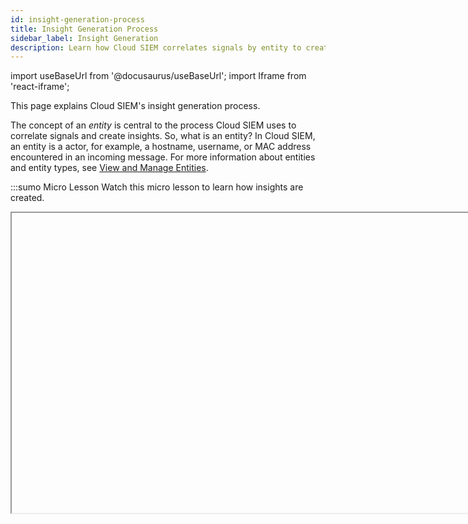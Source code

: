 ```yaml
---
id: insight-generation-process
title: Insight Generation Process
sidebar_label: Insight Generation
description: Learn how Cloud SIEM correlates signals by entity to create insights.
---
```


import useBaseUrl from '@docusaurus/useBaseUrl';
import Iframe from 'react-iframe'; 

This page explains Cloud SIEM's insight generation process. 

The concept of an *entity* is central to the process Cloud SIEM uses to correlate signals and create insights. So, what is an entity? In Cloud SIEM, an entity is a actor, for example, a  hostname, username, or MAC address encountered in an incoming message. For more information about entities and entity types, see [View and Manage Entities](/docs/cse/records-signals-entities-insights/view-manage-entities).

:::sumo Micro Lesson
Watch this micro lesson to learn how insights are created.

<Iframe url="https://fast.wistia.net/embed/iframe/5un1z2hwoe?web_component=true&seo=true&videoFoam=false"
  width="854px"
  height="480px"
  title="Micro Lesson: How are Insights Created? Video"
  id="wistiaVideo"
  className="video-container"
  display="initial"
  position="relative"
  allow="autoplay; fullscreen"
  allowfullscreen
/>

:::

## Entities in messages are mapped to entity-type schema attributes

During the next step of the [record processing flow](/docs/cse/schema/record-processing-pipeline)—log mapping—message fields are mapped to Cloud SIEM schema attributes. During this process, each entity field from a message is mapped to one of the following Cloud SIEM schema entity attributes:

| Entity type | Schema attributes |
|:----- |:----- |
| Command | `commandLine` |
| Domain | `http_referer_fqdn`, `http_url_fqdn` |
| Email | `targetUser_email`, `user_email` |
| File | `file_path`, `file_basename` |
| Hash | `file_hash_imphash`, `file_hash_md5`, `file_hash_pehash`, `file_hash_sha1`, `file_hash_sha256`, `file_hash_ssdeep` |
| Hostname | `device_hostname`, `device_hostname_raw`, `dstDevice_hostname`, `dstDevice_hostname_raw`, `srcDevice_hostname`, `srcDevice_hostname_raw` |
| IP Address | `device_ip`, `device_natIp`, `dns_replyIp`, `dstDevice_ip`, `dstDevice_natIp`, `srcDevice_ip`, `srcDevice_natIp` |
| MAC Address | `device_mac`, `dstDevice_mac`, `srcDevice_mac` |
| Process | `baseImage`, `parentBaseImage` |
| URL | `http_url` |
| User Agent | `http_userAgent` |
| Username | `fromUser_username`, `fromUser_username_raw`, `user_username`, `user_username_raw` |

Which particular attribute an entity gets mapped to depends on the [field mappings](/docs/cse/schema/create-structured-log-mapping) in the log mapper for the message source. Given the example message above, “thedude” might be mapped to `user_username` and "185.35.135.245"
to `srcDevice_ip`. 

## Rules have one or more On Entity attributes

When you write a rule, you select one or more *On Entity* attributes in the **Then Create a Signal** area of the **Rules Editor**. Here is an example of an existing rule that has two On Entity attributes: `srcDevice_ip` and `dstDevice_ip`.

<img src={useBaseUrl('img/cse/on-entity-example.png')} alt="On Entity example" style={{border: '1px solid gray'}} width="300"/>

## Entities are created when rules fire

Cloud SIEM creates an entity when a rule generates a signal, unless the entity already exists in Cloud SIEM. When a record matches the conditions of a rule, Cloud SIEM generates a separate signal for each On Entity attribute from the record.   

The **Signals** page shows the entity associated with each signal.

<img src={useBaseUrl('img/cse/signal-list.png')} alt="Signals" style={{border: '1px solid gray'}} width="800"/>

## Viewing entities in Cloud SIEM UI

You can view the entities that have been extracted from messages on the **Entities** page in the Cloud SIEM UI.

<img src={useBaseUrl('img/cse/entity-list-page.png')} alt="Entities page" style={{border: '1px solid gray'}} width="800"/>

Note that the screenshot above shows an *activity score* for each entity. The following section explains what an activity score is and how it relates to the insight creation process.

## Understanding entity activity scores

An entity’s activity score is the sum of the severities of the unique signals associated with that entity during the previous two weeks, unless a [different detection period is configured](/docs/cse/records-signals-entities-insights/set-insight-generation-window-threshold). What makes a signal unique? A signal takes its name from the rule that fired it, so unless a rule's name has a unique templated value in it, the signals that the rule generates are not unique. 

Here are a couple practical examples:

* If the `RDP Brute Force Attempt` rule fires 10 times, the signals all have the same name, and are not unique. So, the severity of just one of the 10 signals would be included in the entity’s activity score.
* If the `RDP Brute Force Attempt {{threat_name}}` rule fires three times, where threat name is “bad”, “bad” and “worse”, two of the three signals are unique:
  * `RDP Brute Force Attempt bad`
  * `RDP Brute Force Attempt bad`
  * `RDP Brute Force Attempt worse`

The severities of the `RDP Brute Force Attempt bad` and the `RDP Brute Force Attempt worse` signals would be included in the entity’s activity score.

By default, when an entity’s activity score exceeds the threshold of 12, Cloud SIEM generates an insight on the entity. Like the detection period, you can [configure a different activity score threshold value](/docs/cse/records-signals-entities-insights/set-insight-generation-window-threshold) for insight generation. When Cloud SIEM creates an insight on an entity, it resets the entity’s activity score to 0.

After Cloud SIEM fires a particular signal on a particular entity, it suppresses signals for that signal-entity combination for a time to prevent redundant signals. For more information, see [Redundant signal suppression](#redundant-signal-suppression), below.

### Example of an entity that has exceeded activity score threshold

In the screenshot below, the **Details** pane on the left shows that the insight was created for the entity “217.xxx.x.x”, an IP address. The right side of the page shows the signals that contributed to the insight. You can see each of the signals relate to the IP address for which the insight was created; in the record underlying each of the signals, is mapped to the `srcDevice_ip` schema attribute. 

The severity of each signal is also shown. Cloud SIEM generated an insight for entity “217.xxx.x.x” because the cumulative severity of signals fired for that entity within a two week period exceeds the threshold activity score.

<img src={useBaseUrl('img/cse/insight.png')} alt="Insight" style={{border: '1px solid gray'}} width="800"/>

### Redundant signal suppression

Under certain circumstances, Cloud SIEM suppresses signals to prevent generation of multiple, virtually identical insights. A few unique signals firing numerous times for the same entity in a short period of time could cause the entity’s activity score to climb, resulting in an insight. At that point, the entity’s Activity score is reset, and the cycle could repeat, leading to several insights in succession on the same entity that contain a very similar or identical set of unique signals. 

This makes insight triage less than ideal for the analyst since they're getting multiple insights for the same sets of signals. Cloud SIEM prevents this by suppressing signals that have the same name and are on the same entity during a 12 hour time window, or up to 72 hours if signals for the signal-entity combination are firing continuously.   

**Example 1**

If signal A fires on entity X at hour 0 and continues to fire once every 30 minutes for 24 hours, the signals that fired after the first one are suppressed. This prevents those subsequent signals from being analyzed by the insight engine.  

**Example 2**

Signal B fires on entity Y fires at hour 0, and doesn’t fire again until hour 13. The signal that fired at hour 13 will not be suppressed, and will be analyzed by the insight engine.  

:::note
Prototype signals, which are are not included in insights, are not suppressed.
:::

## About insight severity

The severity of an insight is indicated as Low, Medium, High, or Critical. Note that there are only two situations in which an insight can have the Critical severity level:

* You can assign a severity of Critical to a [custom insight](/docs/cse/records-signals-entities-insights/configure-custom-insight) configuration.
* You can change the severity of an insight from the severity it was assigned by Cloud SIEM at generation time. In the [insight details](/docs/cse/get-started-with-cloud-siem/about-cse-insight-ui/) pane, click the icon that appears next to **Severity** to display the severity levels, and select a new level. 

Insights that are generated by the Cloud SIEM insight generation algorithm will only have severity levels of Low, Medium, or High. Severity is a function of the entity activity score of the insight’s entity.

By default the threshold entity activity score for insight generation is 12.The table below shows how severity values map to activity scores, if you haven’t changed the threshold value.   

| Insight severity value | Activity score |
|:------------------------|:----------------|
| Low                    | 13          |
| Medium                 | 14 or 15          |
| High                   | 16 or higher   |

If your entity activity score threshold value is set to a value other than 12, you can work out the mapping yourself. If `t` is your configured threshold:

```
Low = (t + 1)
Medium = (t + 2) to (t + 3)
High = (t + 4) or higher
```
